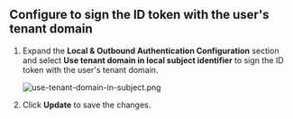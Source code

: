 ## Configure to sign the ID token with the user's tenant domain

1. Expand the **Local & Outbound Authentication Configuration** section and select **Use tenant domain in local subject identifier** to sign the ID token with the user's tenant domain.
    
    ![use-tenant-domain-in-subject.png](/assets/img/guides/use-tenant-domain-in-subject.png)
    
2. Click **Update** to save the changes.
